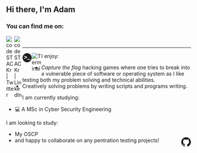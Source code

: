 ## Hi there, I'm Adam

### You can find me on: 
[<img align="left" alt="codeSTACKr | Twitter" width="22px" src="https://cdn.jsdelivr.net/npm/simple-icons@v3/icons/twitter.svg" />](https://twitter.com/gossy_84)
[<img align="left" alt="codeSTACKr | LinkedIn" width="22px" src="https://cdn.jsdelivr.net/npm/simple-icons@v3/icons/linkedin.svg" />](https://www.linkedin.com/in/adam-goss-995398167/)

<br>

---

<img align="left" alt="Terminal" width="26px" src="https://raw.githubusercontent.com/github/explore/80688e429a7d4ef2fca1e82350fe8e3517d3494d/topics/terminal/terminal.png" />



<img align="left" alt="Terminal" width="26px" src="https://github.com/FortAwesome/Font-Awesome/blob/master/svgs/solid/network-wired.svg" />


I enjoy:
-  *Capture the flag* hacking games where one tries to break into a vulnerable piece of software or operating system as I like testing both my problem solving and technical abilities.
- Creatively solving problems by writing scripts and programs writing.

I am currently studying:
- :computer: A MSc in Cyber Security Engineering 

I am looking to study:
- My OSCP
- and happy to collaborate on any pentration testing projects! <img align="right" alt="GitHub" width="26px" src="https://raw.githubusercontent.com/github/explore/78df643247d429f6cc873026c0622819ad797942/topics/github/github.png" />


